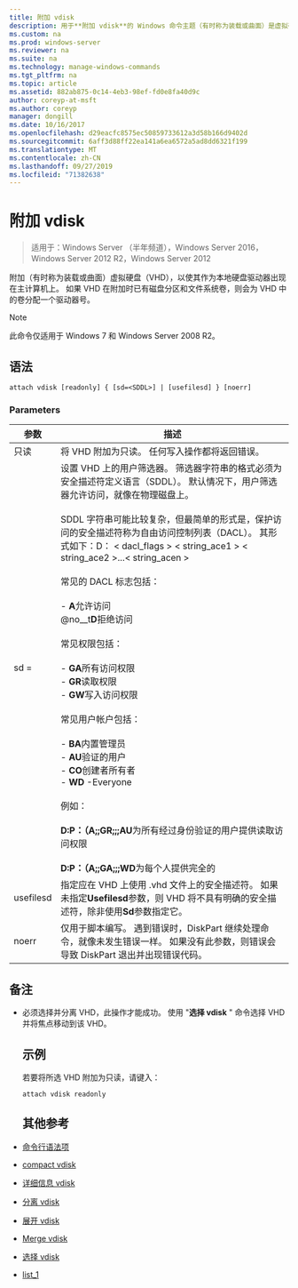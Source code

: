 ```yaml
---
title: 附加 vdisk
description: 用于**附加 vdisk**的 Windows 命令主题（有时称为装载或曲面）是虚拟硬盘（VHD），以使其作为本地硬盘驱动器出现在主计算机上。
ms.custom: na
ms.prod: windows-server
ms.reviewer: na
ms.suite: na
ms.technology: manage-windows-commands
ms.tgt_pltfrm: na
ms.topic: article
ms.assetid: 882ab875-0c14-4eb3-98ef-fd0e8fa40d9c
author: coreyp-at-msft
ms.author: coreyp
manager: dongill
ms.date: 10/16/2017
ms.openlocfilehash: d29eacfc8575ec50859733612a3d58b166d9402d
ms.sourcegitcommit: 6aff3d88ff22ea141a6ea6572a5ad8dd6321f199
ms.translationtype: MT
ms.contentlocale: zh-CN
ms.lasthandoff: 09/27/2019
ms.locfileid: "71382638"
---
```

# <a name="attach-vdisk"></a>附加 vdisk

>适用于：Windows Server （半年频道），Windows Server 2016，Windows Server 2012 R2，Windows Server 2012

附加（有时称为装载或曲面）虚拟硬盘（VHD），以使其作为本地硬盘驱动器出现在主计算机上。 如果 VHD 在附加时已有磁盘分区和文件系统卷，则会为 VHD 中的卷分配一个驱动器号。
> [!NOTE]
> 此命令仅适用于 Windows 7 和 Windows Server 2008 R2。

## <a name="syntax"></a>语法
```
attach vdisk [readonly] { [sd=<SDDL>] | [usefilesd] } [noerr]
```
### <a name="parameters"></a>Parameters

|    参数     |                                                                                                                                                                                                                                                                                                                                                                                                                                                                                                          描述                                                                                                                                                                                                                                                                                                                                                                                                                                                                                                          |
|------------------|-------------------------------------------------------------------------------------------------------------------------------------------------------------------------------------------------------------------------------------------------------------------------------------------------------------------------------------------------------------------------------------------------------------------------------------------------------------------------------------------------------------------------------------------------------------------------------------------------------------------------------------------------------------------------------------------------------------------------------------------------------------------------------------------------------------------------------------------------------------------------------------------------------------------------------------------------------------------------------------------------------------------------------|
|     只读     |                                                                                                                                                                                                                                                                                                                                                                                                                                                                             将 VHD 附加为只读。 任何写入操作都将返回错误。                                                                                                                                                                                                                                                                                                                                                                                                                                                                              |
| sd = <SDDL string> | 设置 VHD 上的用户筛选器。 筛选器字符串的格式必须为安全描述符定义语言（SDDL）。 默认情况下，用户筛选器允许访问，就像在物理磁盘上。<br /><br />SDDL 字符串可能比较复杂，但最简单的形式是，保护访问的安全描述符称为自由访问控制列表（DACL）。 其形式如下：D： < dacl_flags > < string_ace1 > < string_ace2 >...< string_acen ><br /><br />常见的 DACL 标志包括：<br /><br />-   **A**允许访问<br />@no__t**D**拒绝访问<br /><br />常见权限包括：<br /><br />-   **GA**所有访问权限<br />-   **GR**读取权限<br />-   **GW**写入访问权限<br /><br />常见用户帐户包括：<br /><br />-   **BA**内置管理员<br />-   **AU**验证的用户<br />-   **CO**创建者所有者<br />-   **WD** -Everyone<br /><br />例如：<br /><br />**D:P：（A;;GR;;;AU**为所有经过身份验证的用户提供读取访问权限<br /><br />**D:P：（A;;GA;;;WD**为每个人提供完全的 |
|    usefilesd     |                                                                                                                                                                                                                                                                                                                                                                                          指定应在 VHD 上使用 .vhd 文件上的安全描述符。 如果未指定**Usefilesd**参数，则 VHD 将不具有明确的安全描述符，除非使用**Sd**参数指定它。                                                                                                                                                                                                                                                                                                                                                                                          |
|      noerr       |                                                                                                                                                                                                                                                                                                                                                                                                           仅用于脚本编写。 遇到错误时，DiskPart 继续处理命令，就像未发生错误一样。 如果没有此参数，则错误会导致 DiskPart 退出并出现错误代码。                                                                                                                                                                                                                                                                                                                                                                                                           |

## <a name="remarks"></a>备注
- 必须选择并分离 VHD，此操作才能成功。 使用 "**选择 vdisk** " 命令选择 VHD 并将焦点移动到该 VHD。
  ## <a name="BKMK_Examples"></a>示例
  若要将所选 VHD 附加为只读，请键入：
  ```
  attach vdisk readonly
  ```
  ## <a name="additional-references"></a>其他参考
- [命令行语法项](command-line-syntax-key.md)
- [compact vdisk](compact-vdisk.md)

- [详细信息 vdisk](detail-vdisk.md)
- [分离 vdisk](detach-vdisk.md)
- [展开 vdisk](expand-vdisk.md)
- [Merge vdisk](merge-vdisk.md)
- [选择 vdisk](select-vdisk.md)
- [list_1](list_1.md)
